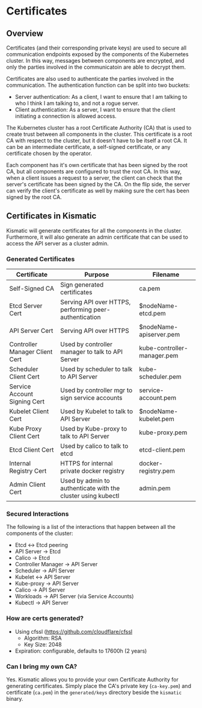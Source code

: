 # Certificates

## Overview
Certificates (and their corresponding private keys) are used to secure all communication endpoints
exposed by the components of the Kubernetes cluster. In this way, messages between
components are encrypted, and only the parties involved in the communicatoin
are able to decrypt them.

Certificates are also used to authenticate the parties involved in the 
communication. The authentication function can be split into two buckets:

* Server authentication: As a client, I want to ensure that I am talking to who I think I am talking to, and not a rogue server.
* Client authentication: As a server, I want to ensure that the client initiating a connection is allowed access.

The Kubernetes cluster has a root Certificate Authority (CA) that is used to create trust between
all components in the cluster. This certificate is a root CA with respect to the cluster, but it doesn't have to be itself a root CA. It can be an intermediate certificate, a self-signed certificate, or any certificate chosen by the operator. 

Each component has it's own certificate that has been signed
by the root CA, but all components are configured to trust the root CA.
In this way, when a client issues a request to a server, the client can check that
the server's certificate has been signed by the CA. On the flip side, the server can
verify the client's certificate as well by making sure the cert has been signed by the root CA.

## Certificates in Kismatic
Kismatic will generate certificates for all the components in the cluster. Furthermore,
it will also generate an admin certificate that can be used to access the API server
as a cluster admin.

### Generated Certificates

| Certificate | Purpose | Filename |
|---|---|---|
| Self-Signed CA | Sign generated certificates |  ca.pem |
| Etcd Server Cert | Serving API over HTTPS, performing peer-authentication | $nodeName-etcd.pem | 
| API Server Cert | Serving API over HTTPS | $nodeName-apiserver.pem  |
| Controller Manager Client Cert  | Used by controller manager to talk to API Server  | kube-controller-manager.pem  |
| Scheduler Client Cert | Used by scheduler to talk to API Server | kube-scheduler.pem |
| Service Account Signing Cert | Used by controller mgr to sign service accounts | service-account.pem |
| Kubelet Client Cert | Used by Kubelet to talk to API Server | $nodeName-kubelet.pem |
| Kube Proxy Client Cert | Used by Kube-proxy to talk to API Server | kube-proxy.pem | 
| Etcd Client Cert | Used by calico to talk to etcd | etcd-client.pem |
| Internal Registry Cert | HTTPS for internal private docker registry | docker-registry.pem | 
| Admin Client Cert | Used by admin to authenticate with the cluster using kubectl | admin.pem | 

### Secured Interactions

The following is a list of the interactions that happen between all the components of the cluster:

* Etcd <-> Etcd peering
* API Server -> Etcd 
* Calico -> Etcd
* Controller Manager -> API Server
* Scheduler -> API Server
* Kubelet <-> API Server
* Kube-proxy -> API Server
* Calico -> API Server
* Workloads -> API Server (via Service Accounts)
* Kubectl -> API Server

### How are certs generated?
* Using cfssl (https://github.com/cloudflare/cfssl
  * Algorithm: RSA
  * Key Size: 2048
* Expiration: configurable, defaults to 17600h (2 years)

### Can I bring my own CA?
Yes. Kismatic allows you to provide your own Certificate Authority for generating certificates. Simply place the CA's private key (`ca-key.pem`) and certificate (`ca.pem`) in the `generated/keys` directory beside the `kismatic` binary.